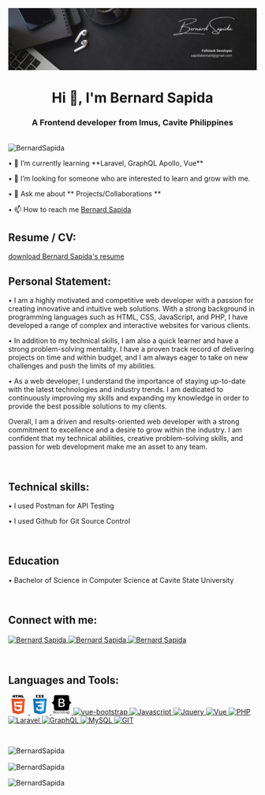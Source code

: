 <img align='center' src="LinkedIn-BernardSapida.png">
<br/>
<h1 align="center">Hi 👋, I'm Bernard Sapida</h1>
<h3 align="center">A Frontend developer from Imus, Cavite Philippines</h3>
<br/>
<img src="https://komarev.com/ghpvc/?username=BernardSapida&label=Profile%20views&color=0e75b6&style=flat" alt="BernardSapida" />
<p>• 🌱 I’m currently learning **Laravel, GraphQL Apollo, Vue**</p>
<p>• 👯 I’m looking for someone who are interested to learn and grow with me.</p>
<p>• 💬 Ask me about ** Projects/Collaborations **</p>
<p>• 📫 How to reach me <a href="https://bernardsapida.herokuapp.com/">Bernard Sapida</a>
<br/>

<h2>Resume / CV:</h2>
<a href="SAPIDA, BERNARD V. - Resume.pdf" download>download Bernard Sapida's resume</a>
<br/>

<h2>Personal Statement:</h2>
<p>• I am a highly motivated and competitive web developer with a passion for creating innovative and intuitive web solutions. With a strong background in programming languages such as HTML, CSS, JavaScript, and PHP, I have developed a range of complex and interactive websites for various clients.</p>
<p>• In addition to my technical skills, I am also a quick learner and have a strong problem-solving mentality. I have a proven track record of delivering projects on time and within budget, and I am always eager to take on new challenges and push the limits of my abilities.</p>
<p>• As a web developer, I understand the importance of staying up-to-date with the latest technologies and industry trends. I am dedicated to continuously improving my skills and expanding my knowledge in order to provide the best possible solutions to my clients.</p>
<p>Overall, I am a driven and results-oriented web developer with a strong commitment to excellence and a desire to grow within the industry. I am confident that my technical abilities, creative problem-solving skills, and passion for web development make me an asset to any team.</p>
<br/>

<h2>Technical skills:</h2>
<p>• I used Postman for API Testing</p>
<p>• I used Github for Git Source Control</p>
<br/>

<h2>Education</h2>
<p>• Bachelor of Science in Computer Science at Cavite State University</p>
<br/>

<h2 align="left">Connect with me:</h2>
<p align="left">
    <a href="https://www.linkedin.com/in/bernardsapida/" target="blank">
        <img align="center" src="https://raw.githubusercontent.com/rahuldkjain/github-profile-readme-generator/master/src/images/icons/Social/linked-in-alt.svg" alt="Bernard Sapida" height="40" width="40" />
    </a>
    <a href="https://www.facebook.com/wuzzupzo" target="blank">
        <img align="center" src="https://cdn.techgyd.com/50-Best-Facebook-Logo-Icons-GIF-Transparent-PNG-Images-9.png" alt="Bernard Sapida" height="40" width="40" />
    </a>
    <a href="https://www.instagram.com/wuzzupzo/" target="blank">
        <img align="center" src="https://clipart.info/images/ccovers/1516920567instagram-png-logo-transparent.png" alt="Bernard Sapida" height="40" width="40" />
    </a>
</p>
<br/>

<h2 align="left">Languages and Tools:</h2>
<p align="left">
    <a href="https://www.w3.org/html/" target="_blank" rel="noreferrer">
        <img src="https://raw.githubusercontent.com/devicons/devicon/master/icons/html5/html5-original-wordmark.svg" alt="html5" width="40" height="40"/>
    </a>
    <a href="https://www.w3schools.com/css/" target="_blank" rel="noreferrer">
        <img src="https://raw.githubusercontent.com/devicons/devicon/master/icons/css3/css3-original-wordmark.svg" alt="css3" width="40" height="40"/>
    </a>
    <a href="https://getbootstrap.com" target="_blank" rel="noreferrer"> 
        <img src="https://raw.githubusercontent.com/devicons/devicon/master/icons/bootstrap/bootstrap-plain-wordmark.svg" alt="bootstrap" width="40" height="40"/> 
    </a>
    <a href="https://bootstrap-vue.org/" target="_blank" rel="noreferrer"> 
        <img src="https://th.bing.com/th/id/OIP.guzAdNHrhAwA5QBmNjMsGwAAAA?pid=ImgDet&rs=1" alt="vue-bootstrap" width="40" height="40"/> 
    </a>
    <a href="https://www.javascript.com/" target="_blank" rel="noreferrer">
        <img src="https://pluspng.com/img-png/javascript-vector-png-javascript-vector-logo-600.png" alt="Javascript" width="40" height="40"/>
    </a> 
    <a href="https://jquery.com/" target="_blank" rel="noreferrer">
        <img src="https://th.bing.com/th/id/R.450f2b96f7e9a4dd6bd4203e9ae7d6d1?rik=ee9MFIc%2b5y5kAg&riu=http%3a%2f%2fpluspng.com%2fimg-png%2fjquery-logo-png--512.png&ehk=0sJi1yTrN7399ERPql%2bPhOYr60Sjbx4adZRmCdmExIM%3d&risl=&pid=ImgRaw&r=0" alt="Jquery" width="40" height="40"/>
    </a> 
    <a href="https://vuejs.org/" target="_blank" rel="noreferrer">
        <img src="https://www.mattbenton.io/img/logos/vue-9-logo-png-transparent-min.png" alt="Vue" width="40" height="40"/>
    </a> 
    <a href="https://www.php.net/" target="_blank" rel="noreferrer">
        <img src="https://th.bing.com/th/id/R.adbac78231c9a2ff5c21aaa32dd4e1e4?rik=jWTUkOKwKIk7jg&riu=http%3a%2f%2flofrev.net%2fwp-content%2fphotos%2f2017%2f05%2fphp_emblem.png&ehk=gbX0plW%2fbqAeSR4cWmkL44R%2bUWxCpG3CL%2b2V4KHQlpQ%3d&risl=&pid=ImgRaw&r=0" alt="PHP" width="40" height="40"/>
    </a> 
    <a href="https://laravel.com/" target="_blank" rel="noreferrer">
        <img src="https://logospng.org/download/laravel/logo-laravel-icon-1024.png" alt="Laravel" width="40" height="40"/>
    </a> 
    <a href="https://www.mysql.com/" target="_blank" rel="noreferrer">
        <img src="https://th.bing.com/th/id/R.f94c51912d572a43d16814c6e5a19548?rik=rFDFT49EEFcd9g&riu=http%3a%2f%2fsqlbackupandftp.com%2fblog%2fwp-content%2fuploads%2f2015%2f01%2fmysql-logo_2800x2800_pixels1-1024x1024.png&ehk=%2f5cRCxk6vXt2fKqtKYUCAB0Vn4FcJk2C%2fdl%2bIPkyrj0%3d&risl=&pid=ImgRaw&r=0" alt="GraphQL" width="40" height="40"/>
    </a> 
    <a href="https://graphql.org/" target="_blank" rel="noreferrer">
        <img src="https://th.bing.com/th/id/OIP.0iTMJwozXZBXM0CL7mq_TgHaIV?pid=ImgDet&rs=1" alt="MySQL" width="40" height="40"/>
    </a> 
    <a href="https://git-scm.com/" target="_blank" rel="noreferrer">
        <img src="https://www.vectorlogo.zone/logos/git-scm/git-scm-icon.svg" alt="GIT" width="40" height="40"/>
    </a>
</p>
<br/>

<p><img src="https://github-readme-stats.vercel.app/api/top-langs?username=BernardSapida&show_icons=true&theme=radical&locale=en&layout=compact" alt="BernardSapida" /></p>
<p><img align="center" src="https://github-readme-stats.vercel.app/api?username=bernardsapida&show_icons=true&theme=radical&locale=en" alt="BernardSapida" /></p>
<p><img align="center" src="https://github-readme-streak-stats.herokuapp.com/?user=bernardsapida&theme=radical" alt="BernardSapida" /></p>
